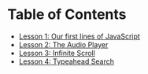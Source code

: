 # Table of Contents

* [Lesson 1: Our first lines of JavaScript](./lesson-1.md)
* [Lesson 2: The Audio Player](./lesson-2.md)
* [Lesson 3: Infinite Scroll](./lesson-3.md)
* [Lesson 4: Typeahead Search](./lesson-4.md)
